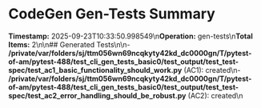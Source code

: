 # CodeGen Gen-Tests Summary

**Timestamp:** 2025-09-23T10:33:50.998549\n**Operation:** gen-tests\n**Total Items:** 2\n\n## Generated Tests\n\n- **/private/var/folders/sj/ttm056wn69ncqkyty42kd_dc0000gn/T/pytest-of-am/pytest-488/test_cli_gen_tests_basic0/test_output/test_test-spec/test_ac1_basic_functionality_should_work.py** (AC1): created\n- **/private/var/folders/sj/ttm056wn69ncqkyty42kd_dc0000gn/T/pytest-of-am/pytest-488/test_cli_gen_tests_basic0/test_output/test_test-spec/test_ac2_error_handling_should_be_robust.py** (AC2): created\n